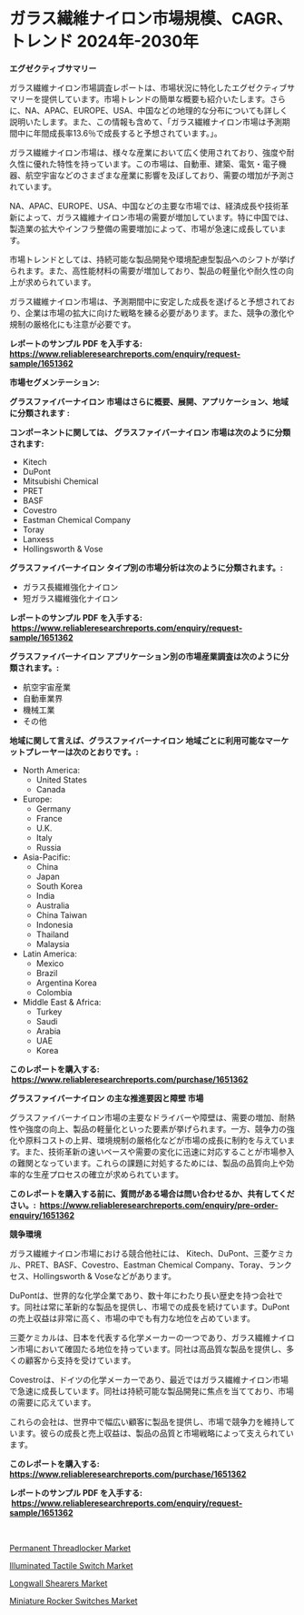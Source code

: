 <p><h1>ガラス繊維ナイロン市場規模、CAGR、トレンド 2024年-2030年</h1></p><p><strong>エグゼクティブサマリー</strong></p>
<p><p>ガラス繊維ナイロン市場調査レポートは、市場状況に特化したエグゼクティブサマリーを提供しています。市場トレンドの簡単な概要も紹介いたします。さらに、NA、APAC、EUROPE、USA、中国などの地理的な分布についても詳しく説明いたします。また、この情報も含めて、「ガラス繊維ナイロン市場は予測期間中に年間成長率13.6％で成長すると予想されています。」。</p><p>ガラス繊維ナイロン市場は、様々な産業において広く使用されており、強度や耐久性に優れた特性を持っています。この市場は、自動車、建築、電気・電子機器、航空宇宙などのさまざまな産業に影響を及ぼしており、需要の増加が予測されています。</p><p>NA、APAC、EUROPE、USA、中国などの主要な市場では、経済成長や技術革新によって、ガラス繊維ナイロン市場の需要が増加しています。特に中国では、製造業の拡大やインフラ整備の需要増加によって、市場が急速に成長しています。</p><p>市場トレンドとしては、持続可能な製品開発や環境配慮型製品へのシフトが挙げられます。また、高性能材料の需要が増加しており、製品の軽量化や耐久性の向上が求められています。</p><p>ガラス繊維ナイロン市場は、予測期間中に安定した成長を遂げると予想されており、企業は市場の拡大に向けた戦略を練る必要があります。また、競争の激化や規制の厳格化にも注意が必要です。</p></p>
<p><strong>レポートのサンプル PDF を入手する: <a href="https://www.reliableresearchreports.com/enquiry/request-sample/1651362">https://www.reliableresearchreports.com/enquiry/request-sample/1651362</a></strong></p>
<p><strong>市場セグメンテーション:</strong></p>
<p><strong> グラスファイバーナイロン 市場はさらに概要、展開、アプリケーション、地域に分類されます :</strong></p>
<p><strong>コンポーネントに関しては、 グラスファイバーナイロン 市場は次のように分類されます: &nbsp;</strong></p>
<p><ul><li>Kitech</li><li>DuPont</li><li>Mitsubishi Chemical</li><li>PRET</li><li>BASF</li><li>Covestro</li><li>Eastman Chemical Company</li><li>Toray</li><li>Lanxess</li><li>Hollingsworth & Vose</li></ul></p>
<p><strong> グラスファイバーナイロン タイプ別の市場分析は次のように分類されます。:</strong></p>
<p><ul><li>ガラス長繊維強化ナイロン</li><li>短ガラス繊維強化ナイロン</li></ul></p>
<p><strong>レポートのサンプル PDF を入手する: &nbsp;<a href="https://www.reliableresearchreports.com/enquiry/request-sample/1651362">https://www.reliableresearchreports.com/enquiry/request-sample/1651362</a></strong></p>
<p><strong> グラスファイバーナイロン アプリケーション別の市場産業調査は次のように分類されます。:</strong></p>
<p><ul><li>航空宇宙産業</li><li>自動車業界</li><li>機械工業</li><li>その他</li></ul></p>
<p><strong>地域に関して言えば、グラスファイバーナイロン 地域ごとに利用可能なマーケットプレーヤーは次のとおりです。:</strong></p>
<p><ul>
    <li>
        North America:
        <ul>
            <li>United States</li>
            <li>Canada</li>
        </ul>
    </li>
    <li>
        Europe:
        <ul>
            <li>Germany</li>
            <li>France</li>
            <li>U.K.</li>
            <li>Italy</li>
            <li>Russia</li>
        </ul>
    </li>
    <li>
        Asia-Pacific:
        <ul>
            <li>China</li>
            <li>Japan</li>
            <li>South Korea</li>
            <li>India</li>
            <li>Australia</li>
            <li>China Taiwan</li>
            <li>Indonesia</li>
            <li>Thailand</li>
            <li>Malaysia</li>
        </ul>
    </li>
    <li>
        Latin America:
        <ul>
            <li>Mexico</li>
            <li>Brazil</li>
            <li>Argentina Korea</li>
            <li>Colombia</li>
        </ul>
    </li>
    <li>
        Middle East & Africa:
        <ul>
            <li>Turkey</li>
            <li>Saudi</li>
            <li>Arabia</li>
            <li>UAE</li>
            <li>Korea</li>
        </ul>
    </li>
    </ul></p>
<p><strong>このレポートを購入する: &nbsp;<a href="https://www.reliableresearchreports.com/purchase/1651362">https://www.reliableresearchreports.com/purchase/1651362</a></strong></p>
<p><strong>グラスファイバーナイロン の主な推進要因と障壁 市場</strong></p>
<p><p>グラスファイバーナイロン市場の主要なドライバーや障壁は、需要の増加、耐熱性や強度の向上、製品の軽量化といった要素が挙げられます。一方、競争力の強化や原料コストの上昇、環境規制の厳格化などが市場の成長に制約を与えています。また、技術革新の速いペースや需要の変化に迅速に対応することが市場参入の難関となっています。これらの課題に対処するためには、製品の品質向上や効率的な生産プロセスの確立が求められています。</p></p>
<p><strong>このレポートを購入する前に、質問がある場合は問い合わせるか、共有してください。:&nbsp; <a href="https://www.reliableresearchreports.com/enquiry/pre-order-enquiry/1651362">https://www.reliableresearchreports.com/enquiry/pre-order-enquiry/1651362</a></strong></p>
<p><strong>競争環境</strong></p>
<p><p>ガラス繊維ナイロン市場における競合他社には、 Kitech、DuPont、三菱ケミカル、PRET、BASF、Covestro、Eastman Chemical Company、Toray、ランクセス、Hollingsworth & Voseなどがあります。 </p><p>DuPontは、世界的な化学企業であり、数十年にわたり長い歴史を持つ会社です。同社は常に革新的な製品を提供し、市場での成長を続けています。DuPontの売上収益は非常に高く、市場の中でも有力な地位を占めています。</p><p>三菱ケミカルは、日本を代表する化学メーカーの一つであり、ガラス繊維ナイロン市場において確固たる地位を持っています。同社は高品質な製品を提供し、多くの顧客から支持を受けています。</p><p>Covestroは、ドイツの化学メーカーであり、最近ではガラス繊維ナイロン市場で急速に成長しています。同社は持続可能な製品開発に焦点を当てており、市場の需要に応えています。</p><p>これらの会社は、世界中で幅広い顧客に製品を提供し、市場で競争力を維持しています。彼らの成長と売上収益は、製品の品質と市場戦略によって支えられています。</p></p>
<p><strong>このレポートを購入する: &nbsp; <a href="https://www.reliableresearchreports.com/purchase/1651362">https://www.reliableresearchreports.com/purchase/1651362</a></strong></p>
<p><strong>レポートのサンプル PDF を入手する: &nbsp;<a href="https://www.reliableresearchreports.com/enquiry/request-sample/1651362">https://www.reliableresearchreports.com/enquiry/request-sample/1651362</a></strong><strong></strong></p>
<p>&nbsp;</p>
<p><p><a href="https://circular-yam-9b9.notion.site/Permanent-Threadlocker-Market-Centers-on-Aspects-such-as-Market-Growth-Market-Share-Market-Opportu-e3b467fa47474eafaad9295b52a024c0">Permanent Threadlocker Market</a></p><p><a href="https://github.com/jodemen/Market-Research-Report-List-2/blob/main/illuminated-tactile-switch-market.md">Illuminated Tactile Switch Market</a></p><p><a href="https://view.publitas.com/reportprime-1/longwall-shearers-market-size-reflecting-a-forecast-till-2031-market-by-type-by-application-and-by-geography/">Longwall Shearers Market</a></p><p><a href="https://github.com/Sarissaschmalingtr6fz2739/Market-Research-Report-List-1/blob/main/miniature-rocker-switches-market.md">Miniature Rocker Switches Market</a></p></p>